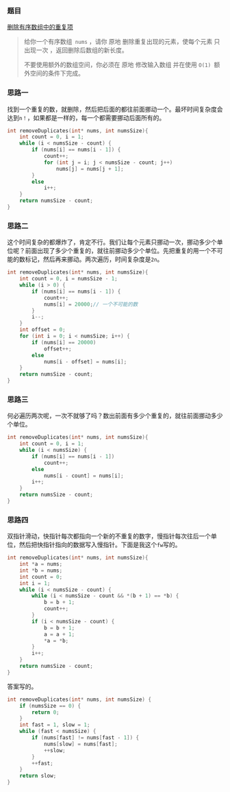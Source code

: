 ### 题目

[删除有序数组中的重复项](https://leetcode-cn.com/problems/remove-duplicates-from-sorted-array/)

>给你一个有序数组` nums` ，请你 原地 删除重复出现的元素，使每个元素 只出现一次 ，返回删除后数组的新长度。
>
>不要使用额外的数组空间，你必须在 原地 修改输入数组 并在使用 `O(1) `额外空间的条件下完成。
>

### 思路一

找到一个重复的数，就删除，然后把后面的都往前面挪动一个。最坏时间复杂度会达到`n！`，如果都是一样的，每一个都需要挪动后面所有的。

```c
int removeDuplicates(int* nums, int numsSize){
    int count = 0, i = 1;
    while (i < numsSize - count) {
        if (nums[i] == nums[i - 1]) {
            count++;
            for (int j = i; j < numsSize - count; j++)
                nums[j] = nums[j + 1];
        }
        else
            i++;
    }
    return numsSize - count;
}
```

### 思路二

这个时间复杂的都爆炸了，肯定不行。我们让每个元素只挪动一次，挪动多少个单位呢？前面出现了多少个重复的，就往前挪动多少个单位。先把重复的用一个不可能的数标记，然后再来挪动。两次遍历，时间复杂度是`2n`。

```c
int removeDuplicates(int* nums, int numsSize){
    int count = 0, i = numsSize - 1;
    while (i > 0) {
        if (nums[i] == nums[i - 1]) {
            count++;
            nums[i] = 20000;// 一个不可能的数
        }
        i--;
    }
    int offset = 0;
    for (int i = 0; i < numsSize; i++) {
        if (nums[i] == 20000)
            offset++;
        else
            nums[i - offset] = nums[i];
    }
    return numsSize - count;
}
```

### 思路三

何必遍历两次呢，一次不就够了吗？数出前面有多少个重复的，就往前面挪动多少个单位。

```c
int removeDuplicates(int* nums, int numsSize){
    int count = 0, i = 1;
    while (i < numsSize) {
        if (nums[i] == nums[i - 1])
            count++;
        else
            nums[i - count] = nums[i];
        i++;
    }
    return numsSize - count;
}
```

### 思路四

双指针滑动，快指针每次都指向一个新的不重复的数字，慢指针每次往后一个单位，然后把快指针指向的数据写入慢指针。下面是我这个`fw`写的。

```c
int removeDuplicates(int* nums, int numsSize){
    int *a = nums;
    int *b = nums;
    int count = 0;
    int i = 1;
    while (i < numsSize - count) {
        while (i < numsSize - count && *(b + 1) == *b) {
            b = b + 1;
            count++;
        }
        if (i < numsSize - count) {
            b = b + 1;
            a = a + 1;
            *a = *b;
        }
        i++;
    }
    return numsSize - count;
}
```

答案写的。

```c
int removeDuplicates(int* nums, int numsSize) {
    if (numsSize == 0) {
        return 0;
    }
    int fast = 1, slow = 1;
    while (fast < numsSize) {
        if (nums[fast] != nums[fast - 1]) {
            nums[slow] = nums[fast];
            ++slow;
        }
        ++fast;
    }
    return slow;
}
```

